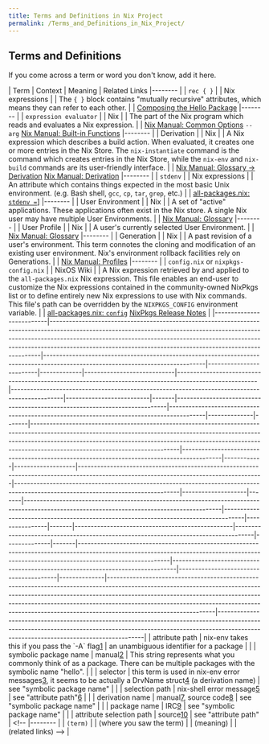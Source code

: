 ```yaml
---
title: Terms and Definitions in Nix Project
permalink: /Terms_and_Definitions_in_Nix_Project/
---
```


Terms and Definitions
---------------------

If you come across a term or word you don't know, add it here.

| Term                     | Context                                                                                                                                                                                                                                                                                                             | Meaning                                                                                                                        | Related Links |-------- | | `rec { }` | | Nix expressions          | | The `{ }` block contains "mutually recursive" attributes, which means they can refer to each other. | | [Composing the Hello Package](http://nixos.org/nix/manual/#ex-hello-composition) |-------- | | `expression evaluator` | | Nix | | The part of the Nix program which reads and evaluates a Nix expression. | | [Nix Manual: Common Options](http://nixos.org/nix/manual/#sec-common-options) `--arg`
                                                                                                                                                                                                                                                                                                                                                                                                                                                                                                                                                                                                                                                                                                                                                                                                                                                                               [Nix Manual: Built-in Functions](http://nixos.org/nix/manual/#ssec-builtins) |--------  | | Derivation | | Nix | | A Nix expression which describes a build action. When evaluated, it creates one or more entries in the Nix Store. The `nix-instantiate` command is the command which creates entries in the Nix Store, while the `nix-env` and `nix-build` commands are its user-friendly interface. | | [Nix Manual: Glossary -&gt; Derivation](http://nixos.org/nix/manual/#gloss-derivation)
                                                                                                                                                                                                                                                                                                                                                                                                                                                                                                                                                                                                                                                                                                                                                                                                                                                                                                                                                                                                                                                                                                                                                                                                                                                                                         [Nix Manual: Derivation](http://nixos.org/nix/manual/#ssec-derivation) |--------         | | `stdenv` | | Nix expressions | | An attribute which contains things expected in the most basic Unix environment. (e.g. Bash shell, `gcc`, `cp`, `tar`, `grep`, etc.) | | [all-packages.nix: `stdenv =`](https://github.com/NixOS/nixpkgs/blob/master/pkgs/top-level/all-packages.nix#L224)\] |-------- | | User Environment | | Nix | | A set of "active" applications. These applications often exist in the Nix store. A single Nix user may have multiple User Environments. | | [Nix Manual: Glossary](http://nixos.org/nix/manual/#idm47493317015872) |-------- | | User Profile | | Nix | | A user's currently selected User Environment. | | [Nix Manual: Glossary](http://nixos.org/nix/manual/#idm47493317015872) |-------- | | Generation | | Nix | | A past revision of a user's environment. This term connotes the cloning and modification of an existing user environment. Nix's environment rollback facilities rely on Generations. | | [Nix Manual: Profiles](http://nixos.org/nix/manual/#sec-profiles) |-------- | | `config.nix` or `nixpkgs-config.nix` | | NixOS Wiki | | A Nix expression retrieved by and applied to the `all-packages.nix` Nix expression. This file enables an end-user to customize the Nix expressions contained in the community-owned NixPkgs list or to define entirely new Nix expressions to use with Nix commands. This file's path can be overridden by the `NIXPKGS_CONFIG` environment variable. | | [all-packages.nix: `config`](https://github.com/NixOS/nixpkgs/blob/master/pkgs/top-level/all-packages.nix#L54) [NixPkgs Release Notes](https://github.com/NixOS/nixpkgs/blob/master/doc/release-notes.xml#L366) |
|--------------------------|---------------------------------------------------------------------------------------------------------------------------------------------------------------------------------------------------------------------------------------------------------------------------------------------------------------------|--------------------------------------------------------------------------------------------------------------------------------|-------------------------|-------------|----------------------------|-------------------------------------------------------------------------------------------------------|----------------------------------------------------------------------------------------------|--------------------------|-------|---------------------------------------------------------------------------|-----------------------------------------------------------------------------------------|--------------|-------|----------------------------------------------------------------------------------------------------------------------------------------------------------------------------------------------------------------------------------------------------------------------------------------|------------------------------------------------------------------------------------------|------------|-------------------|---------------------------------------------------------------------------------------------------------------------------------------|---------------------------------------------------------------------------------------------------------------------------------|--------------------|-------|-------------------------------------------------------------------------------------------------------------------------------------------|------------------------------------------------------------------------------------|----------------|-------|-------------------------------------------------|------------------------------------------------------------------------------------|--------------|-------|----------------------------------------------------------------------------------------------------------------------------------------------------------------------------------------|-------------------------------------------------------------------------------|----------------------------------------|--------------|---------------------------------------------------------------------------------------------------------------------------------------------------------------------------------------------------------------------------------------------------------------------------------------------------------------------------------------------------------|-------------------------------------------------------------------------------------------------------------------------------------------------------------------------------------------------------------------|
| attribute path           | nix-env takes this if you pass the \`-A\` flag[1](http://nixos.org/nix/manual/#opt-attr)                                                                                                                                                                                                                            | an unambiguous identifier for a package                                                                                        |                         |
| symbolic package name    | manual[2](https://github.com/NixOS/nix/blob/bdc4a0b54d54146448061dd9a248212f98a9f801/doc/manual/expressions/simple-building-testing.xml#L31)                                                                                                                                                                        | This string represents what you commonly think of as a package. There can be multiple packages with the symbolic name "hello". |                         |
| selector                 | this term is used in nix-env error messages[3](https://github.com/NixOS/nix/blob/bdc4a0b54d54146448061dd9a248212f98a9f801/src/nix-env/nix-env.cc), it seems to be actually a DrvName struct[4](https://github.com/NixOS/nix/blob/bdc4a0b54d54146448061dd9a248212f98a9f801/src/libexpr/names.cc) (a derivation name) | see "symbolic package name"                                                                                                    |                         |
| selection path           | nix-shell error message[5](https://github.com/NixOS/nix/blob/bdc4a0b54d54146448061dd9a248212f98a9f801/src/libexpr/attr-path.cc#L73)                                                                                                                                                                                 | see "attribute path"[6](http://nixos.org/irc/logs/log.20151103)                                                                |                         |
| derivation name          | manual[7](http://nixos.org/nix/manual/#rsec-nix-env-install), source code[8](https://github.com/NixOS/nix/blob/bdc4a0b54d54146448061dd9a248212f98a9f801/src/libexpr/names.cc)                                                                                                                                       | see "symbolic package name"                                                                                                    |                         |
| package name             | IRC[9](http://nixos.org/irc/logs/log.20151103)                                                                                                                                                                                                                                                                      | see "symbolic package name"                                                                                                    |                         |
| attribute selection path | source[10](https://github.com/NixOS/nix/blob/bdc4a0b54d54146448061dd9a248212f98a9f801/src/libexpr/attr-path.cc#L41)                                                                                                                                                                                                 | see "attribute path"                                                                                                           | &lt;!-- |--------       | | `(term)`  | | (where you saw the term) | | (meaning)                                                                                           | | (related links) --&gt;                                                                     |

